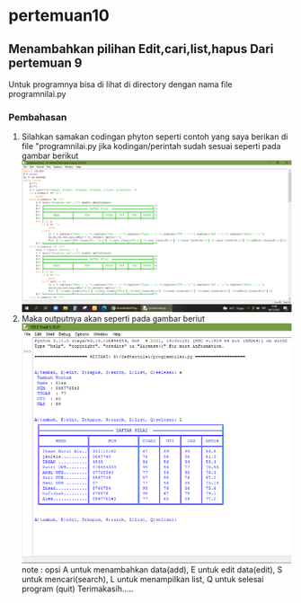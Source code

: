 # pertemuan10
## Menambahkan pilihan Edit,cari,list,hapus Dari pertemuan 9
Untuk programnya bisa di lihat di directory dengan nama file programnilai.py
### Pembahasan
1. Silahkan samakan codingan phyton seperti contoh yang saya berikan di file "programnilai.py jika kodingan/perintah sudah sesuai seperti pada gambar berikut 
![gambar1](screenshot/ss1.png)
2. Maka outputnya akan seperti pada gambar beriut 
![gambar2](screenshot/ss2.png)
note : opsi A untuk menambahkan data(add), E untuk edit data(edit), S untuk mencari(search), L untuk menampilkan list, Q untuk selesai program (quit)
Terimakasih.....